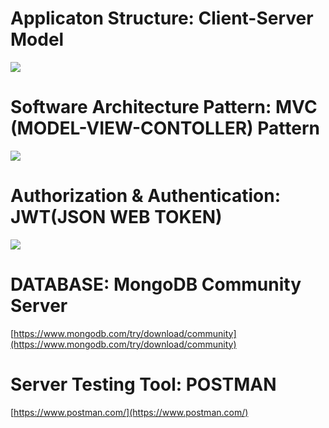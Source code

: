 # Applicaton Structure: Client-Server Model
![](https://upload.wikimedia.org/wikipedia/commons/thumb/c/c9/Client-server-model.svg/1200px-Client-server-model.svg.png)


# Software Architecture Pattern: MVC (MODEL-VIEW-CONTOLLER) Pattern
![](https://upload.wikimedia.org/wikipedia/commons/thumb/a/a0/MVC-Process.svg/1200px-MVC-Process.svg.png)


# Authorization & Authentication: JWT(JSON WEB TOKEN)
![](https://www.vaadata.com/blog/wp-content/uploads/2016/12/JWT_tokens_EN.png)


# DATABASE: MongoDB Community Server
[https://www.mongodb.com/try/download/community](https://www.mongodb.com/try/download/community)


# Server Testing Tool: POSTMAN
[https://www.postman.com/](https://www.postman.com/)
